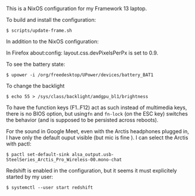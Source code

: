 
This is a NixOS configuration for my Framework 13 laptop.

To build and install the configuration:

```
$ scripts/update-frame.sh
```

In addition to the NixOS configuration:

In Firefox about:config: layout.css.devPixelsPerPx is set to 0.9.

To see the battery state:

```
$ upower -i /org/freedesktop/UPower/devices/battery_BAT1
```

To change the backlight

```
$ echo 55 > /sys/class/backlight/amdgpu_bl1/brightness
```

To have the function keys (F1..F12) act as such instead of multimedia keys,
there is no BIOS option, but using`fn` and `fn-lock` (on the ESC key) switches
the behavior (and is supposed to be persisted across reboots).

For the sound in Google Meet, even with the Arctis headphones plugged in, I
have only the default ouput visible (but mic is fine ). I can select the Arctis
with pactl:

```
$ pactl set-default-sink alsa_output.usb-SteelSeries_Arctis_Pro_Wireless-00.mono-chat
```

Redshift is enabled in the configuration, but it seems it must explicitely
started by my user:

```
$ systemctl --user start redshift
```
